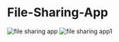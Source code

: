 # File-Sharing-App
![file sharing app](https://github.com/ChillStackDev/File-Sharing-App/assets/144476531/58358b2a-1078-44b3-965c-d48ee713f19f)
![file sharing app1](https://github.com/ChillStackDev/File-Sharing-App/assets/144476531/0abb9e61-d6ca-4d12-a8e3-ee5e35375937)
